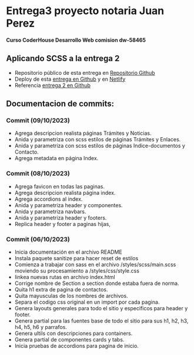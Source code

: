# Entrega3 proyecto notaria Juan Perez
#### Curso CoderHouse Desarrollo Web comision dw-58465
## Aplicando SCSS a la entrega 2

- Repositorio público de esta entrega en [Repositorio Github]
- Deploy de esta [entrega en Github] y en [Netlify] 
- Referencia [entrega 2 en Github]


 ## Documentacion de commits:

### Commit (09/10/2023)
- Agrega descripcion realista páginas Trámites y Noticias.
- Anida y parametriza con scss estilos de páginas Trámites y Enlaces.
- Anida y parametriza con scss estilos de páginas Indice-documentos y Contacto.
- Agrega metadata en página Index.

### Commit (08/10/2023)
- Agrega favicon en todas las paginas.
- Agrega descripcion realista página index.
- Agrega accordions al index.
- Anida y parametriza header y componentes.
- Anida y parametriza navbars.
- Anida y parametriza header y footers.
- Replica header y footer a paginas hijas,

### Commit (06/10/2023)
- Inicia documentación en el archivo README
- Instala paquete sanitize para hacer reset de estilos
- Comienza a trabajar con sass en el archivo /styles/scss/main.scss moviendo su procesamiento a /styles/css/style.css
- linkea nuevas rutas en archivo index.html
- Corrige nombre de Section a section donde estaba fuera de norma.
- Quita h1 extra de pagina de contactos.
- Quita mayusculas de los nombres de archivos.
- Separa el codigo css original en un import por cada pagina.
- Genera layouts generales para todo el sitio y especificos para header y footer.
- Genera partial para las fuentes base de todo el sitio para sus h1, h2, h3, h4, h5, h6 y parrafos.
- Genera ultils con descripciones para containers.
- Genera partial de componentes cards y tabs.
- Inicia pruebas de accordions para pagina de inicio.

[Repositorio Github]: https://github.com/rroldanb/dw-58465-entrega3.git
[entrega en Github]: https://rroldanb.github.io/dw-58465-entrega3/ 
[Netlify]: https://notariajuanperez.netlify.app/
[entrega 2 en Github]: https://github.com/rroldanb/entrega2.git